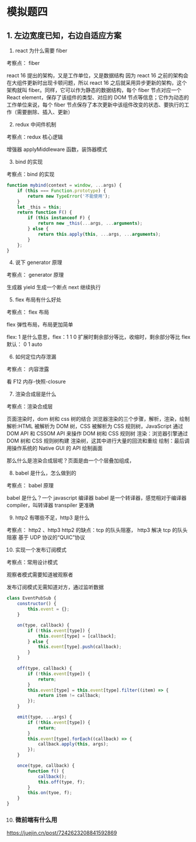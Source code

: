 # 模拟题四



## 1. 左边宽度已知，右边自适应方案



1. react 为什么需要 fiber

考察点： fiber

react 16 提出的架构，又是工作单位，又是数据结构
因为 react 16 之前的架构会在大组件更新时出现卡顿问题，所以 react 16 之后就采用异步更新的架构，这个架构就叫 fiber。同样，它可以作为静态的数据结构，每个 fiber 节点对应一个 React element，保存了该组件的类型、对应的 DOM 节点等信息；它作为动态的工作单位来说，每个 fiber 节点保存了本次更新中该组件改变的状态、要执行的工作（需要删除、插入、更新）

2. redux 中间件机制

考察点：redux 核心逻辑

增强器
applyMiddleware 函数，装饰器模式

3. bind 的实现

考察点：bind 的实现

```javascript
function mybind(context = window, ...args) {
    if (this === Function.prototype) {
        return new TypeError('不能使用');
    }
    let _this = this;
    return function F() {
        if (this instanceof F) {
            return new _this(...args, ...arguments);
        } else {
            return this.apply(this, ...args, ...arguments);
        }
    };
}
```

4. 说下 generator 原理

考察点： generator 原理

生成器
yield 生成一个断点
next 继续执行

5. flex 布局有什么好处

考察点： flex 布局

flex 弹性布局，布局更加简单

flex: 1 是什么意思，flex：1 1 0
扩展时剩余部分等比，收缩时，剩余部分等比
flex 默认： 0 1 auto

6. 如何定位内存泄漏

考察点： 内容泄露

看 F12 内存-快照-closure

7. 渲染合成层是什么

考察点：渲染合成层

页面渲染时，dom 树和 css 树的结合
浏览器渲染的三个步骤，解析，渲染，绘制
解析:HTML 被解析为 DOM 树，CSS 被解析为 CSS 规则树，JavaScript 通过 DOM API 和 CSSOM API 来操作 DOM 树和 CSS 规则树
渲染：浏览器引擎通过 DOM 树和 CSS 规则树构建 渲染树，这其中进行大量的回流和重绘
绘制：最后调用操作系统的 Native GUI 的 API 绘制画面

那么什么是渲染合成层呢？页面是由一个个层叠加组成，

8. babel 是什么，怎么做到的

考察点： babel 原理

babel 是什么？一个 javascript 编译器
babel 是一个转译器，感觉相对于编译器 compiler，叫转译器 transpiler 更准确

9. http2 有哪些不足，http3 是什么

考察点： http2 、http3
http2 的缺点：tcp 的队头阻塞，
http3 解决 tcp 的队头阻塞
基于 UDP 协议的“QUIC”协议

10. 实现一个发布订阅模式

考察点：常用设计模式

观察者模式需要知道被观察者

发布订阅模式无需知道对方，通过监听数据

```javascript
class EventPubSub {
    constructor() {
        this.event = {};
    }

    on(type, callback) {
        if (!this.event[type]) {
            this.event[type] = [callback];
        } else {
            this.event[type].push(callback);
        }
    }

    off(type, callback) {
        if (!this.event[type]) {
            return;
        }
        this.event[type] = this.event[type].filter((item) => {
            return item != callback;
        });
    }

    emit(type, ...args) {
        if (!this.event[type]) {
            return;
        }
        this.event[type].forEach((callback) => {
            callback.apply(this, args);
        });
    }

    once(type, callback) {
        function f() {
            callback();
            this.off(type, f);
        }
        this.on(tyoe, f);
    }
}
```



10. ### 微前端有什么用

https://juejin.cn/post/7242623208841592869
